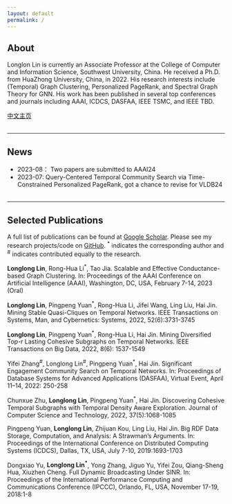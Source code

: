 ```yaml
---
layout: default
permalink: /
---
```


## About
Longlon Lin is currently an Associate Professor at the College of Computer and Information Science, Southwest University, China. He received  a Ph.D. from HuaZhong University, China, in 2022. His research interests include (Temporal) Graph Clustering, Personalized PageRank, and Spectral Graph Theory for GNN. His work has been published in several top conferences and journals  including AAAI, ICDCS, DASFAA, IEEE TSMC, and IEEE TBD.  

[中文主页](http://cis.swu.edu.cn/info/1014/2195.htm)
<br><br>

___
## News
<!--
* 2023-08: PHGC: Provable and Fast Conductance Based Higher-Order Graph Clustering, submitted to AAAI24
* 2023-08: PSNE: Scaling Structure-aware Network Embedding via Spectral Sparsification, submitted to AAAI24
-->
* 2023-08： Two papers are submitted to AAAI24
* 2023-07: Query-Centered Temporal Community Search via Time-Constrained Personalized PageRank, got a chance to revise for VLDB24
<br><br>

___
## Selected Publications
A full list of publications can be found at [Google Scholar](https://scholar.lanfanshu.cn/citations?user=TgqGrv3_ytYC&hl=zh-CN&oi=ao). Please see my research projects/code on [GitHub](https://github.com/longlonglin). <sup>*</sup> indicates the corresponding author and <sup>#</sup> indicates contributed equally to the research.
<br><be>



**Longlong Lin**, Rong-Hua Li<sup>*</sup>, Tao Jia. Scalable and Effective Conductance-based Graph Clustering. In: Proceedings of the AAAI Conference on Artificial Intelligence (AAAI), Washington, DC, USA, February 7-14, 2023 (Oral) <br> 

**Longlong Lin**, Pingpeng Yuan<sup>*</sup>, Rong-Hua Li, Jifei Wang, Ling Liu, Hai Jin. Mining Stable Quasi-Cliques on Temporal Networks.  IEEE Transactions on Systems, Man, and Cybernetics: Systems, 2022, 52(6):3731-3745 <br> 

**Longlong Lin**, Pingpeng Yuan<sup>*</sup>, Rong-Hua Li, Hai Jin. Mining Diversified Top-r Lasting Cohesive Subgraphs on Temporal Networks. IEEE Transactions on Big Data, 2022, 8(6): 1537-1549 <br> 

Yifei Zhang<sup>#</sup>, Longlong Lin<sup>#</sup>, Pingpeng Yuan<sup>*</sup>, Hai Jin. Significant Engagement Community Search on Temporal Networks. In: Proceedings of Database Systems for Advanced Applications (DASFAA), Virtual Event, April 11–14, 2022: 250-258 <br>

Chunxue Zhu, **Longlong Lin**, Pingpeng Yuan<sup>*</sup>, Hai Jin.  Discovering Cohesive Temporal Subgraphs with Temporal Density Aware Exploration. Journal of Computer Science and Technology, 2022, 37(5):1068-1085 <br>

Pingpeng Yuan, **Longlong Lin**, Zhijuan Kou, Ling Liu, Hai Jin. Big RDF Data Storage, Computation, and Analysis: A Strawman’s Arguments. In: Proceedings of the International Conference on Distributed Computing Systems (ICDCS), Dallas, TX, USA, July 7-10, 2019:1693-1703 <br>

Dongxiao Yu, **Longlong Lin<sup>*</sup>**, Yong Zhang, Jiguo Yu, Yifei Zou, Qiang-Sheng Hua, Xiuzhen Cheng. Full Dynamic Broadcasting Under SINR.  In: Proceedings of the International Performance Computing and Communications Conference (IPCCC), Orlando, FL, USA, November 17-19, 2018:1-8 <br>





